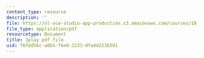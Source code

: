 ```yaml
---
content_type: resource
description: ''
file: https://ol-ocw-studio-app-production.s3.amazonaws.com/courses/18-03sc-differential-equations-fall-2011/f6fdd56ca0b5f6e922330fa4d223b591_JNsNgXKFgdo.pdf
file_type: application/pdf
resourcetype: Document
title: 3play pdf file
uid: f6fdd56c-a0b5-f6e9-2233-0fa4d223b591
---
```

